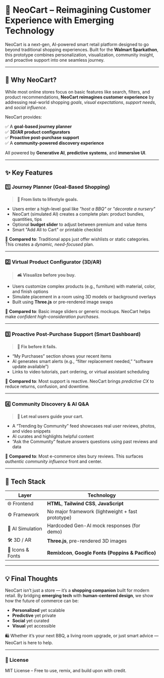 # 🛒 NeoCart – Reimagining Customer Experience with Emerging Technology

NeoCart is a next-gen, AI-powered smart retail platform designed to go beyond traditional shopping experiences. Built for the **Walmart Sparkathon**, this prototype combines personalization, visualization, community insight, and proactive support into one seamless journey.

---

## 🚀 Why NeoCart?

While most online stores focus on basic features like search, filters, and product recommendations, **NeoCart reimagines customer experience** by addressing real-world shopping *goals*, *visual expectations*, *support needs*, and *social influence*.

NeoCart provides:

✅ A **goal-based journey planner**  
✅ **3D/AR product configurators**  
✅ **Proactive post-purchase support**  
✅ A **community-powered discovery experience**

All powered by **Generative AI**, **predictive systems**, and **immersive UI**.

---

## ✨ Key Features

### 1️⃣ Journey Planner (Goal-Based Shopping)
> **🧠 From lists to lifestyle goals.**

- Users enter a high-level goal like *"host a BBQ"* or *"decorate a nursery"*
- NeoCart (simulated AI) creates a complete plan: product bundles, quantities, tips
- Optional **budget slider** to adjust between premium and value items
- Smart "Add All to Cart" or printable checklist

🔄 **Compared to**: Traditional apps just offer wishlists or static categories. This creates a *dynamic, need-focused* plan.

---

### 2️⃣ Virtual Product Configurator (3D/AR)
> **🛋️ Visualize before you buy.**

- Users customize complex products (e.g., furniture) with material, color, and finish options
- Simulate placement in a room using 3D models or background overlays
- Built using **Three.js** or pre-rendered image swaps

🔄 **Compared to**: Basic image sliders or generic mockups. NeoCart helps make *confident high-consideration purchases*.

---

### 3️⃣ Proactive Post-Purchase Support (Smart Dashboard)
> **🔔 Fix before it fails.**

- “My Purchases” section shows your recent items
- AI generates smart alerts (e.g., “filter replacement needed,” “software update available”)
- Links to video tutorials, part ordering, or virtual assistant scheduling

🔄 **Compared to**: Most support is reactive. NeoCart brings *predictive CX* to reduce returns, confusion, and downtime.

---

### 4️⃣ Community Discovery & AI Q&A
> **💬 Let real users guide your cart.**

- A “Trending by Community” feed showcases real user reviews, photos, and video snippets
- AI curates and highlights helpful content
- “Ask the Community” feature answers questions using past reviews and data

🔄 **Compared to**: Most e-commerce sites bury reviews. This surfaces *authentic community influence* front and center.

---

## 🧰 Tech Stack

| Layer | Technology |
|-------|------------|
| 🌐 Frontend | **HTML**, **Tailwind CSS**, **JavaScript** |
| ⚙️ Framework | No major framework (lightweight + fast prototype) |
| 🧠 AI Simulation | Hardcoded Gen-AI mock responses (for demo) |
| 🛠️ 3D / AR | **Three.js**, pre-rendered 3D images |
| 📱 Icons & Fonts | **RemixIcon**, **Google Fonts (Poppins & Pacifico)** |

---

## 💡 Final Thoughts

NeoCart isn’t just a store — it’s a **shopping companion** built for modern retail. By bridging **emerging tech** with **human-centered design**, we show how the future of commerce can be:

- **Personalized** yet scalable  
- **Predictive** yet private  
- **Social** yet curated  
- **Visual** yet accessible

🛍️ Whether it’s your next BBQ, a living room upgrade, or just smart advice — NeoCart is here to help.

---

### 📄 License

MIT License – Free to use, remix, and build upon with credit.

